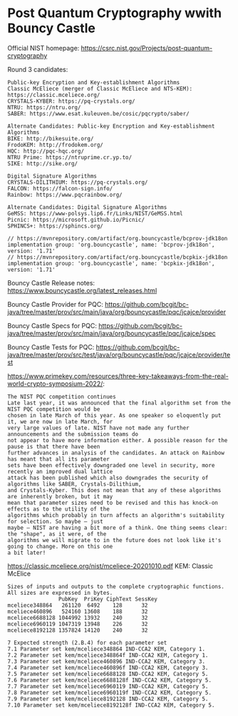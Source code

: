 # Post Quantum Cryptography wwith Bouncy Castle

Official NIST homepage: https://csrc.nist.gov/Projects/post-quantum-cryptography

Round 3 candidates: 
```plaintext
Public-key Encryption and Key-establishment Algorithms
Classic McEliece (merger of Classic McEliece and NTS-KEM): https://classic.mceliece.org/
CRYSTALS-KYBER: https://pq-crystals.org/
NTRU: https://ntru.org/
SABER: https://www.esat.kuleuven.be/cosic/pqcrypto/saber/

Alternate Candidates: Public-key Encryption and Key-establishment Algorithms
BIKE: http://bikesuite.org/
FrodoKEM: http://frodokem.org/
HQC: http://pqc-hqc.org/
NTRU Prime: https://ntruprime.cr.yp.to/
SIKE: http://sike.org/

Digital Signature Algorithms
CRYSTALS-DILITHIUM: https://pq-crystals.org/
FALCON: https://falcon-sign.info/
Rainbow: https://www.pqcrainbow.org/

Alternate Candidates: Digital Signature Algorithms
GeMSS: https://www-polsys.lip6.fr/Links/NIST/GeMSS.html
Picnic: https://microsoft.github.io/Picnic/
SPHINCS+: https://sphincs.org/
```


```plaintext
// https://mvnrepository.com/artifact/org.bouncycastle/bcprov-jdk18on
implementation group: 'org.bouncycastle', name: 'bcprov-jdk18on', version: '1.71'
// https://mvnrepository.com/artifact/org.bouncycastle/bcpkix-jdk18on
implementation group: 'org.bouncycastle', name: 'bcpkix-jdk18on', version: '1.71'
```
Bouncy Castle Release notes: https://www.bouncycastle.org/latest_releases.html

Bouncy Castle Provider for PQC: https://github.com/bcgit/bc-java/tree/master/prov/src/main/java/org/bouncycastle/pqc/jcajce/provider

Bouncy Castle Specs for PQC: https://github.com/bcgit/bc-java/tree/master/prov/src/main/java/org/bouncycastle/pqc/jcajce/spec

Bouncy Castle Tests for PQC: https://github.com/bcgit/bc-java/tree/master/prov/src/test/java/org/bouncycastle/pqc/jcajce/provider/test

https://www.primekey.com/resources/three-key-takeaways-from-the-real-world-crypto-symposium-2022/:
```plaintext
The NIST PQC competition continues
Late last year, it was announced that the final algorithm set from the NIST PQC competition would be 
chosen in late March of this year. As one speaker so eloquently put it, we are now in late March, for 
very large values of late. NIST have not made any further announcements and the submission teams do 
not appear to have more information either. A possible reason for the pause is that there have been 
further advances in analysis of the candidates. An attack on Rainbow has meant that all its parameter 
sets have been effectively downgraded one level in security, more recently an improved dual lattice 
attack has been published which also downgrades the security of algorithms like SABER, Crystals-Dilithium, 
and Crystals-Kyber. This does not mean that any of these algorithms are inherently broken, but it may 
mean that parameter sizes need to be revised and this has knock-on effects as to the utility of the 
algorithms which probably in turn affects an algorithm's suitability for selection. So maybe – just 
maybe – NIST are having a bit more of a think. One thing seems clear: the "shape", as it were, of the 
algorithms we will migrate to in the future does not look like it's going to change. More on this one 
a bit later!
```


https://classic.mceliece.org/nist/mceliece-20201010.pdf
KEM: Classic McElice

```plaintext
Sizes of inputs and outputs to the complete cryptographic functions. All sizes are expressed in bytes.
                PubKey  PriKey CiphText SessKey
mceliece348864   261120  6492    128      32
mceliece460896   524160 13608    188      32
mceliece6688128 1044992 13932    240      32
mceliece6960119 1047319 13948    226      32
mceliece8192128 1357824 14120    240      32

7 Expected strength (2.B.4) for each parameter set
7.1 Parameter set kem/mceliece348864 IND-CCA2 KEM, Category 1.
7.2 Parameter set kem/mceliece348864f IND-CCA2 KEM, Category 1.
7.3 Parameter set kem/mceliece460896 IND-CCA2 KEM, Category 3.
7.4 Parameter set kem/mceliece460896f IND-CCA2 KEM, Category 3.
7.5 Parameter set kem/mceliece6688128 IND-CCA2 KEM, Category 5.
7.6 Parameter set kem/mceliece6688128f IND-CCA2 KEM, Category 5.
7.7 Parameter set kem/mceliece6960119 IND-CCA2 KEM, Category 5.
7.8 Parameter set kem/mceliece6960119f IND-CCA2 KEM, Category 5.
7.9 Parameter set kem/mceliece8192128 IND-CCA2 KEM, Category 5.
7.10 Parameter set kem/mceliece8192128f IND-CCA2 KEM, Category 5.
```


